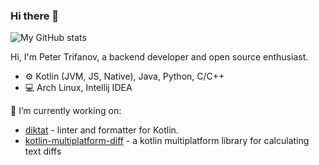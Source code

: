 ### Hi there 👋

![My GitHub stats](https://github-readme-stats.vercel.app/api?username=petertrr&theme=onedark)

Hi, I'm Peter Trifanov, a backend developer and open source enthusiast.

* ⚙️ Kotlin (JVM, JS, Native), Java, Python, C/C++
* 💻 Arch Linux, Intellij IDEA

🔭 I’m currently working on:
* [diktat](https://github.com/cqfn/diktat) - linter and formatter for Kotlin.
* [kotlin-multiplatform-diff](https://github.com/petertrr/kotlin-multiplatform-diff) - a kotlin multiplatform library for calculating text diffs

<!--
**petertrr/petertrr** is a ✨ _special_ ✨ repository because its `README.md` (this file) appears on your GitHub profile.

Here are some ideas to get you started:

- 🔭 I’m currently working on ...
- 🌱 I’m currently learning ...
- 👯 I’m looking to collaborate on ...
- 🤔 I’m looking for help with ...
- 💬 Ask me about ...
- 📫 How to reach me: ...
- 😄 Pronouns: ...
- ⚡ Fun fact: ...
-->

